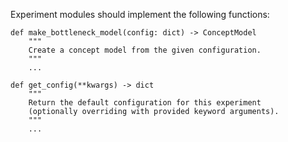 Experiment modules should implement the following functions:

    def make_bottleneck_model(config: dict) -> ConceptModel
        """
        Create a concept model from the given configuration.
        """
        ...
    
    def get_config(**kwargs) -> dict
        """
        Return the default configuration for this experiment
        (optionally overriding with provided keyword arguments).
        """
        ...
